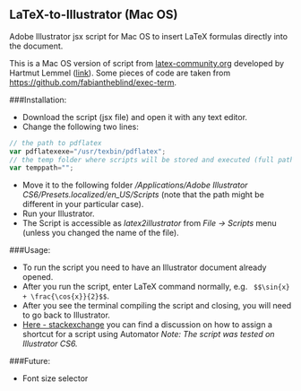 ## LaTeX-to-Illustrator (Mac OS)
Adobe Illustrator jsx script for Mac OS to insert LaTeX formulas directly into the document.

This is a Mac OS version of script from [latex-community.org](http://latex-community.org/) developed by Hartmut Lemmel ([link](http://latex-community.org/know-how/latexs-friends/61-latexs-friends-others/381-combining-latex-and-illustrator)).
Some pieces of code are taken from https://github.com/fabiantheblind/exec-term.

###Installation:
- Download the script (jsx file) and open it with any text editor.
- Change the following two lines:
```javascript
// the path to pdflatex
var pdflatexexe="/usr/texbin/pdflatex";
// the temp folder where scripts will be stored and executed (full path)
var temppath="";
```
- Move it to the following folder */Applications/Adobe Illustrator CS6/Presets.localized/en_US/Scripts* (note that the path might be different in your particular case).
- Run your Illustrator.
- The Script is accessible as *latex2illustrator* from *File -> Scripts* menu (unless you changed the name of the file).

###Usage:
- To run the script you need to have an Illustrator document already opened.
- After you run the script, enter LaTeX command normally, e.g. ``` $$\sin{x} + \frac{\cos{x}}{2}$$```.
- After you see the terminal compiling the script and closing, you will need to go back to Illustrator.
- [Here - stackexchange](http://graphicdesign.stackexchange.com/questions/63439/how-to-set-keyboard-shortcut-to-run-script-in-illustrator) you can find a discussion on how to assign a shortcut for a script using Automator
*Note: The script was tested on Illustrator CS6.*

###Future:
- Font size selector
